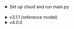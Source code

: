 <details>
<summary>Set up cloud and run main.py</summary>

_______________________________________


1. copy competition_patent and create competition_patent_upload (<mark>local cmd</mark>)
```commandline
python prepare_upload_folder.py
```

2. copy competition_patent_upload to cloud (<mark>local cmd</mark>)
```commandline
scp -r C:\Users\auyin11\PycharmProjects\competition_patent_upload USERNAME@IP:./
```

3. connect to server (<mark>local cmd</mark>)
```commandline
ssh USERNAME@IP
```

  4. setup paperspace cloud <mark>(the display driver is only for A4000 or A5000)</mark> or lambda gpu cloud
```commandline
bash competition_patent_upload/paperspace_setup.sh
```
```commandline
bash competition_patent_upload/lambda_labs_setup.sh
```

5. run main.py
```commandline
bash competition_patent_upload/run_main.sh
```
</details>
<br>

<details>
<summary>v3.1.1 (reference model)</summary>

___________________________________________________

- When to stop the training? 
  - train with all epoch and replace original model if Pearson correlation is better
- What is the original ensemble method? 
  - use 4 cross validation model to predict 4 score then average 4 score
- cv score in kaggle: 0.8101
</details>

<details>
<summary>v4.0.0</summary>

___________________________________________________
  
  1. Training Data: 
  
    a. Support Google translate dataset augmentation (Only tried en + zh, not really working in the 1st try) 
  
    b. Group 2 context (short/medium/long) + mentioned groups (current not used, looking for the best way to use them) \n
  
  
  2. CustomModel:
  
    a. Multi Sampler Dropout
  
    b. Multi Head Self-Attention model head
  
    c. Weighted sum output of pretrained model layers
  
    d. Support 5 category output
  
  
  3. Loss function:
  
    BCE + BCEwithLogits + MSE + CCC1 + CCC2 (~CCC1 times training size) + PCC + Cross Entropy (for 5 category output only)
   
  
  4. Training/Optimizer:
  
    a. Stochastic weight average (swa) (Not really working ...)
  
    b. Cosine Annealing LR scheduler (For swa, but no warm-up available)
  
    c. Dynamic Padding (Improves training speed ~ 30-100%)
  
    d. Batch Sampler - by label or context (by context seems providing more stable training progress)
 
    
  5. Others
  
    a. Plot learning rate during training (Only useful for debug)
  
    b. Some basic conflict checking (eg: Not using cross entropy for 5 catergoy output model)
  
    c. Option for disabling model checking (Auto-disable when is_debug == True)
  
    d. Saving the cfg.py and model.py used by the current version to the output directory right before training
  
  6. add early stopping patience
  
</details>
